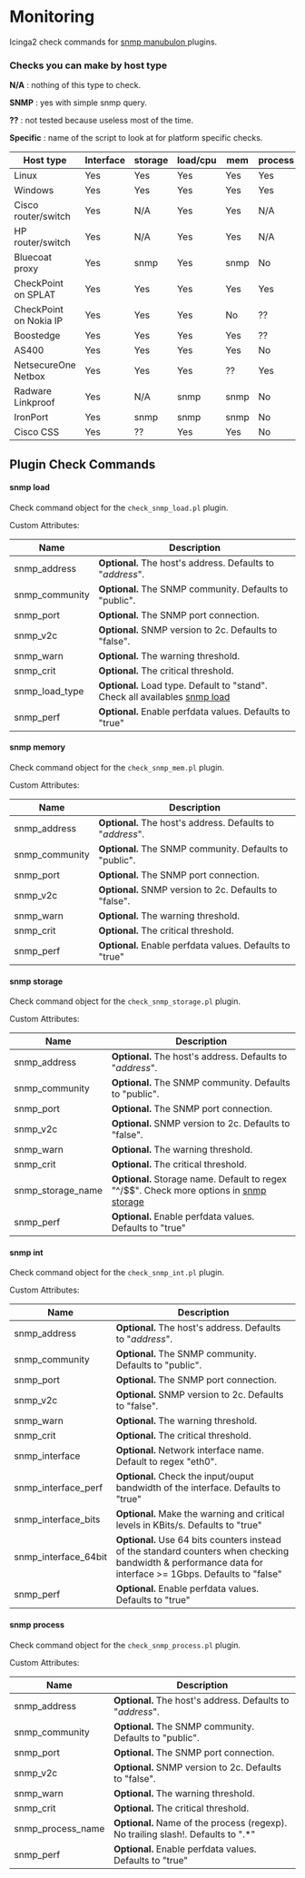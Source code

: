Monitoring
==========

Icinga2 check commands for <a href="http://nagios.manubulon.com/index_snmp.html"> snmp manubulon </a> plugins.

### Checks you can make by host type

**N/A**      : nothing of this type to check.

**SNMP**     : yes with simple snmp query.

**??**       : not tested because useless most of the time.

**Specific** : name of the script to look at for platform specific checks.


  Host type               | Interface  | storage  | load/cpu  | mem | process  | env | specific
  ------------------------|------------|----------|-----------|-----|----------|-----|-------------------------
  Linux                   |   Yes      |   Yes    |   Yes     | Yes |   Yes    | No  |
  Windows                 |   Yes      |   Yes    |   Yes     | Yes |   Yes    | No  | check_snmp_win.pl
  Cisco router/switch     |   Yes      |   N/A    |   Yes     | Yes |   N/A    | Yes |
  HP router/switch        |   Yes      |   N/A    |   Yes     | Yes |   N/A    | No  |
  Bluecoat proxy          |   Yes      |   snmp   |   Yes     | snmp|   No     | Yes |
  CheckPoint on SPLAT     |   Yes      |   Yes    |   Yes     | Yes |   Yes    | No  | check_snmp_cpfw.pl
  CheckPoint on Nokia IP  |   Yes      |   Yes    |   Yes     | No  |   ??     | No  | check_snmp_vrrp.pl
  Boostedge               |   Yes      |   Yes    |   Yes     | Yes |   ??     | No  | check_snmp_boostedge.pl
  AS400                   |   Yes      |   Yes    |   Yes     | Yes |   No     | No  |
  NetsecureOne Netbox     |   Yes      |   Yes    |   Yes     | ??  |   Yes    | No  |
  Radware Linkproof       |   Yes      |   N/A    |   snmp    | snmp|   No     | No  | check_snmp_linkproof_nhr <br> check_snmp_vrrp.pl
  IronPort                |   Yes      |   snmp   |   snmp    | snmp|   No     | Yes |
  Cisco CSS               |   Yes      |   ??     |   Yes     | Yes |   No     | ??  | check_snmp_css.pl

## <a id="plugin-check-commands"></a> Plugin Check Commands

#### <a id="plugin-check-command-snmp-load"></a> snmp load

Check command object for the `check_snmp_load.pl` plugin.

Custom Attributes:

Name                | Description
--------------------|--------------
snmp_address        | **Optional.** The host's address. Defaults to "$address$".
snmp_community      | **Optional.** The SNMP community. Defaults to "public".
snmp_port           | **Optional.** The SNMP port connection.
snmp_v2c            | **Optional.** SNMP version to 2c. Defaults to "false".
snmp_warn           | **Optional.** The warning threshold.
snmp_crit           | **Optional.** The critical threshold.
snmp_load_type      | **Optional.** Load type. Default  to "stand". Check all availables <a href="http://nagios.manubulon.com/snmp_load.html">snmp load</a>
snmp_perf           | **Optional.** Enable perfdata values. Defaults to "true"

#### <a id="plugin-check-command-snmp-memory"></a> snmp memory

Check command object for the `check_snmp_mem.pl` plugin.

Custom Attributes:

Name                | Description
--------------------|--------------
snmp_address        | **Optional.** The host's address. Defaults to "$address$".
snmp_community      | **Optional.** The SNMP community. Defaults to "public".
snmp_port           | **Optional.** The SNMP port connection.
snmp_v2c            | **Optional.** SNMP version to 2c. Defaults to "false".
snmp_warn           | **Optional.** The warning threshold.
snmp_crit           | **Optional.** The critical threshold.
snmp_perf           | **Optional.** Enable perfdata values. Defaults to "true"

#### <a id="plugin-check-command-snmp-storage"></a> snmp storage

Check command object for the `check_snmp_storage.pl` plugin.

Custom Attributes:

Name                | Description
--------------------|--------------
snmp_address        | **Optional.** The host's address. Defaults to "$address$".
snmp_community      | **Optional.** The SNMP community. Defaults to "public".
snmp_port           | **Optional.** The SNMP port connection.
snmp_v2c            | **Optional.** SNMP version to 2c. Defaults to "false".
snmp_warn           | **Optional.** The warning threshold.
snmp_crit           | **Optional.** The critical threshold.
snmp_storage_name   | **Optional.** Storage name. Default to regex "^/$$". Check more options in <a href="http://nagios.manubulon.com/snmp_storage.html">snmp storage</a>
snmp_perf           | **Optional.** Enable perfdata values. Defaults to "true"

#### <a id="plugin-check-command-snmp-int"></a> snmp int

Check command object for the `check_snmp_int.pl` plugin.

Custom Attributes:

Name                  | Description
----------------------|--------------
snmp_address          | **Optional.** The host's address. Defaults to "$address$".
snmp_community        | **Optional.** The SNMP community. Defaults to "public".
snmp_port             | **Optional.** The SNMP port connection.
snmp_v2c              | **Optional.** SNMP version to 2c. Defaults to "false".
snmp_warn             | **Optional.** The warning threshold.
snmp_crit             | **Optional.** The critical threshold.
snmp_interface        | **Optional.** Network interface name. Default to regex "eth0".
snmp_interface_perf   | **Optional.** Check the input/ouput bandwidth of the interface. Defaults to "true"
snmp_interface_bits   | **Optional.** Make the warning and critical levels in KBits/s. Defaults to "true"
snmp_interface_64bit  | **Optional.** Use 64 bits counters instead of the standard counters when checking bandwidth & performance data for interface >= 1Gbps. Defaults to "false"
snmp_perf             | **Optional.** Enable perfdata values. Defaults to "true"

#### <a id="plugin-check-command-snmp-process"></a> snmp process

Check command object for the `check_snmp_process.pl` plugin.

Custom Attributes:

Name                  | Description
----------------------|--------------
snmp_address          | **Optional.** The host's address. Defaults to "$address$".
snmp_community        | **Optional.** The SNMP community. Defaults to "public".
snmp_port             | **Optional.** The SNMP port connection.
snmp_v2c              | **Optional.** SNMP version to 2c. Defaults to "false".
snmp_warn             | **Optional.** The warning threshold.
snmp_crit             | **Optional.** The critical threshold.
snmp_process_name     | **Optional.** Name of the process (regexp). No trailing slash!. Defaults to ".*"
snmp_perf             | **Optional.** Enable perfdata values. Defaults to "true"
